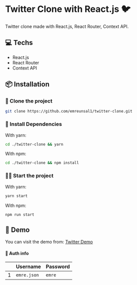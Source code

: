 # Twitter Clone with React.js 🐦
Twitter clone made with React.js, React Router, Context API.
## 💻 Techs
- React.js
- React Router
- Context API
## 📦 Installation
### 📰 Clone the project
```bash
git clone https://github.com/emreunsal1/twitter-clone.git
```
### 🔻 Install Dependencies
With yarn:
```bash
cd ./twitter-clone && yarn
```
With npm:
```bash
cd ./twitter-clone && npm install
```
### 🏃‍♂️ Start the project
With yarn:
```bash
yarn start
```
With npm:
```
npm run start
```
## 🔴 Demo
You can visit the demo from: [Twitter Demo](https://twitter-clone-nine-tan.vercel.app/)
#### 🔐 Auth info
| | Username | Password |
| -- | ------------- | ------------- |
| 1 | `emre.json` | `emre` |